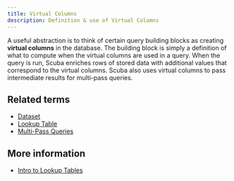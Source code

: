 ```yaml
---
title: Virtual Columns 
description: Definition & use of Virtual Columns 
---
```

A useful abstraction is to think of certain query building blocks as creating **virtual columns** in the database. The building block is simply a definition of what to compute when the virtual columns are used in a query. When the query is run, Scuba enriches rows of stored data with additional values that correspond to the virtual columns. Scuba also uses virtual columns to pass intermediate results for multi-pass queries.

## Related terms

- [Dataset](../dataset-table)
- [Lookup Table](../lookup-table)
- [Multi-Pass Queries](https://scuba.atlassian.net/wiki/spaces/SGV/pages/2160231606/Multi-Pass+Queries+v5)

## More information

- [Intro to Lookup Tables](https://scuba.atlassian.net/wiki/spaces/SGV/pages/2139261785/Intro+to+Lookup+Tables+v5)